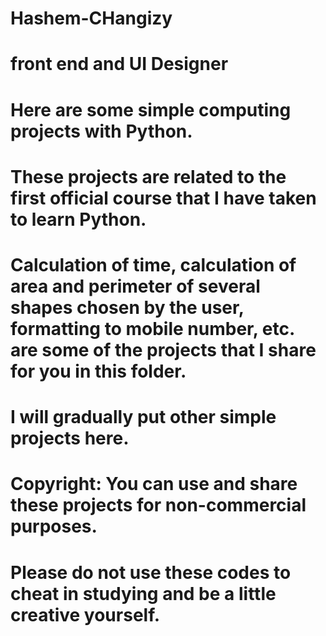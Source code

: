 # Hashem-CHangizy
# front end and UI Designer


# Here are some simple computing projects with Python.
# These projects are related to the first official course that I have taken to learn Python.
# Calculation of time, calculation of area and perimeter of several shapes chosen by the user, formatting to mobile number, etc. are some of the projects that I share for you in this folder.
# I will gradually put other simple projects here.
# Copyright: You can use and share these projects for non-commercial purposes.
# Please do not use these codes to cheat in studying and be a little creative yourself.
